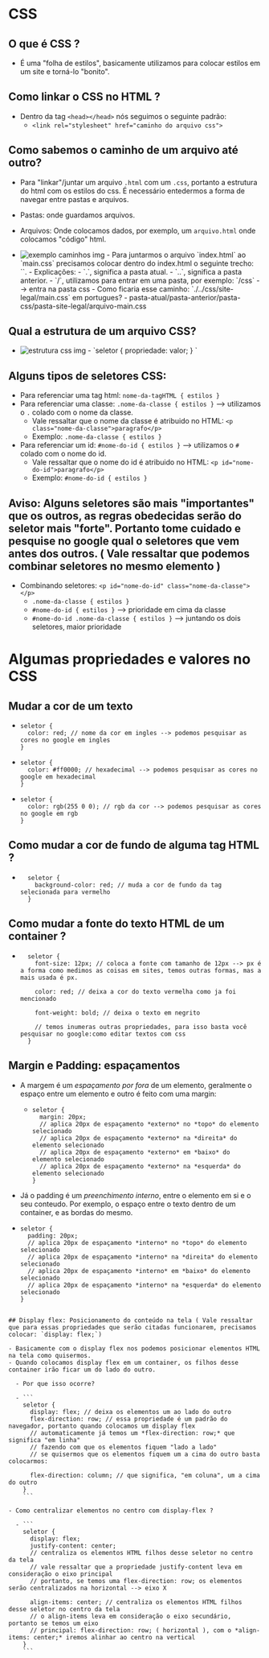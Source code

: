 # CSS

## O que é CSS ?

- É uma "folha de estilos", basicamente utilizamos para colocar estilos em um site e torná-lo "bonito".

## Como linkar o CSS no HTML ?

- Dentro da tag `<head></head>` nós seguimos o seguinte padrão:
  - `<link rel="stylesheet" href="caminho do arquivo css">`

## Como sabemos o caminho de um arquivo até outro?

- Para "linkar"/juntar um arquivo `.html` com um `.css`, portanto a estrutura do html com os estilos do css. É necessário entedermos a forma de navegar entre pastas e arquivos.

- Pastas: onde guardamos arquivos.
- Arquivos: Onde colocamos dados, por exemplo, um `arquivo.html` onde colocamos "código" html.

- <img src="./../site-final/images/readme/exemplo-caminhos.png" alt="exemplo caminhos img">
  - Para juntarmos o arquivo `index.html` ao `main.css` precisamos colocar dentro do index.html o seguinte trecho: `<link rel="stylesheet" href="./../css/site-legal/main.css">`.
  - Explicações:
    - `.`, significa a pasta atual.
    - `..`, significa a pasta anterior.
    - `/`, utilizamos para entrar em uma pasta, por exemplo: `/css` --> entra na pasta css
    - Como ficaria esse caminho: `./../css/site-legal/main.css` em portugues?
      - pasta-atual/pasta-anterior/pasta-css/pasta-site-legal/arquivo-main.css

## Qual a estrutura de um arquivo CSS?

- <img src="./../site-final/images/readme/css-declaration-small.png" alt="estrutura css img">
  - `seletor { propriedade: valor; } `

## Alguns tipos de seletores CSS:

- Para referenciar uma tag html: `nome-da-tagHTML { estilos }`
- Para referenciar uma classe: `.nome-da-classe { estilos }` --> utilizamos o `.` colado com o nome da classe.
  - Vale ressaltar que o nome da classe é atribuido no HTML: `<p class="nome-da-classe">paragrafo</p>`
  - Exemplo: `.nome-da-classe { estilos }`
- Para referenciar um id: `#nome-do-id { estilos }` --> utilizamos o `#` colado com o nome do id.
  - Vale ressaltar que o nome do id é atribuido no HTML: `<p id="nome-do-id">paragrafo</p>`
  - Exemplo: `#nome-do-id { estilos }`

## Aviso: Alguns seletores são mais "importantes" que os outros, as regras obedecidas serão do seletor mais "forte". Portanto tome cuidado e pesquise no google qual o seletores que vem antes dos outros. ( Vale ressaltar que podemos combinar seletores no mesmo elemento )

- Combinando seletores: `<p id="nome-do-id" class="nome-da-classe"> </p>`
  - `.nome-da-classe { estilos }`
  - `#nome-do-id { estilos }` --> prioridade em cima da classe
  - `#nome-do-id .nome-da-classe { estilos }` --> juntando os dois seletores, maior prioridade

# Algumas propriedades e valores no CSS

## Mudar a cor de um texto

- ```
  seletor {
    color: red; // nome da cor em ingles --> podemos pesquisar as cores no google em ingles
  }
  ```
- ```
  seletor {
    color: #ff0000; // hexadecimal --> podemos pesquisar as cores no google em hexadecimal
  }
  ```
- ```
  seletor {
    color: rgb(255 0 0); // rgb da cor --> podemos pesquisar as cores no google em rgb
  }
  ```

## Como mudar a cor de fundo de alguma tag HTML ?

- ```
    seletor {
      background-color: red; // muda a cor de fundo da tag selecionada para vermelho
    }
  ```

## Como mudar a fonte do texto HTML de um container ?

- ```
    seletor {
      font-size: 12px; // coloca a fonte com tamanho de 12px --> px é a forma como medimos as coisas em sites, temos outras formas, mas a mais usada é px.

      color: red; // deixa a cor do texto vermelha como ja foi mencionado

      font-weight: bold; // deixa o texto em negrito

      // temos inumeras outras propriedades, para isso basta você pesquisar no google:como editar textos com css
    }
  ```

## Margin e Padding: espaçamentos

- A margem é um _espaçamento por fora_ de um elemento, geralmente o espaço entre um elemento e outro é feito com uma margin:

  - ```
    seletor {
      margin: 20px;
      // aplica 20px de espaçamento *externo* no *topo* do elemento selecionado
      // aplica 20px de espaçamento *externo* na *direita* do elemento selecionado
      // aplica 20px de espaçamento *externo* em *baixo* do elemento selecionado
      // aplica 20px de espaçamento *externo* na *esquerda* do elemento selecionado
    }
    ```

- Já o padding é um _preenchimento interno_, entre o elemento em si e o seu conteudo. Por exemplo, o espaço entre o texto dentro de um container, e as bordas do mesmo.
- ```
  seletor {
    padding: 20px;
    // aplica 20px de espaçamento *interno* no *topo* do elemento selecionado
    // aplica 20px de espaçamento *interno* na *direita* do elemento selecionado
    // aplica 20px de espaçamento *interno* em *baixo* do elemento selecionado
    // aplica 20px de espaçamento *interno* na *esquerda* do elemento selecionado
  }
  ```

````

## Display flex: Posicionamento do conteúdo na tela ( Vale ressaltar que para essas propriedades que serão citadas funcionarem, precisamos colocar: `display: flex;`)

- Basicamente com o display flex nos podemos posicionar elementos HTML na tela como quisermos.
- Quando colocamos display flex em um container, os filhos desse container irão ficar um do lado do outro.

  - Por que isso ocorre?

  - ```
    seletor {
      display: flex; // deixa os elementos um ao lado do outro
      flex-direction: row; // essa propriedade é um padrão do navegador, portanto quando colocamos um display flex
      // automaticamente já temos um *flex-direction: row;* que significa "em linha"
      // fazendo com que os elementos fiquem "lado a lado"
      // se quisermos que os elementos fiquem um a cima do outro basta colocarmos:

      flex-direction: column; // que significa, "em coluna", um a cima do outro
    }
    ```

- Como centralizar elementos no centro com display-flex ?

  - ```
    seletor {
      display: flex;
      justify-content: center;
      // centraliza os elementos HTML filhos desse seletor no centro da tela
      // vale ressaltar que a propriedade justify-content leva em consideração o eixo principal
      // portanto, se temos uma flex-direction: row; os elementos serão centralizados na horizontal --> eixo X

      align-items: center; // centraliza os elementos HTML filhos desse seletor no centro da tela
      // o align-items leva em consideração o eixo secundário, portanto se temos um eixo
      // principal: flex-direction: row; ( horizontal ), com o *align-items: center;* iremos alinhar ao centro na vertical
    }
    ```
````
